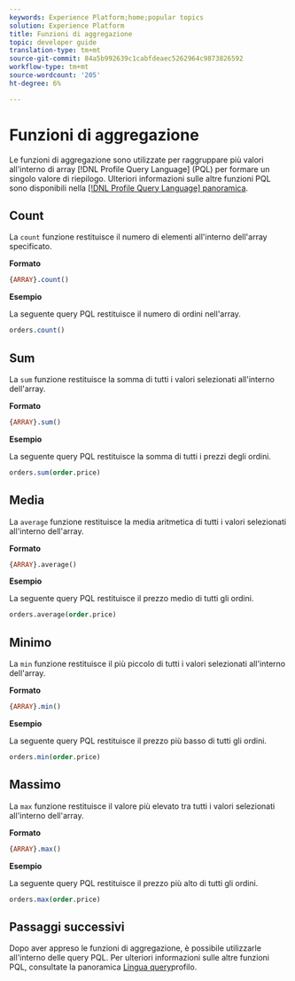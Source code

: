 ```yaml
---
keywords: Experience Platform;home;popular topics
solution: Experience Platform
title: Funzioni di aggregazione
topic: developer guide
translation-type: tm+mt
source-git-commit: 84a5b992639c1cabfdeaec5262964c9873826592
workflow-type: tm+mt
source-wordcount: '205'
ht-degree: 6%

---
```



# Funzioni di aggregazione

Le funzioni di aggregazione sono utilizzate per raggruppare più valori all&#39;interno di array [!DNL Profile Query Language] (PQL) per formare un singolo valore di riepilogo. Ulteriori informazioni sulle altre funzioni PQL sono disponibili nella [[!DNL Profile Query Language] panoramica](./overview.md).

## Count

La `count` funzione restituisce il numero di elementi all&#39;interno dell&#39;array specificato.

**Formato**

```sql
{ARRAY}.count()
```

**Esempio**

La seguente query PQL restituisce il numero di ordini nell&#39;array.

```sql
orders.count()
```

## Sum

La `sum` funzione restituisce la somma di tutti i valori selezionati all&#39;interno dell&#39;array.

**Formato**

```sql
{ARRAY}.sum()
```

**Esempio**

La seguente query PQL restituisce la somma di tutti i prezzi degli ordini.

```sql
orders.sum(order.price)
```

## Media

La `average` funzione restituisce la media aritmetica di tutti i valori selezionati all&#39;interno dell&#39;array.

**Formato**

```sql
{ARRAY}.average()
```

**Esempio**

La seguente query PQL restituisce il prezzo medio di tutti gli ordini.

```sql
orders.average(order.price)
```

## Minimo

La `min` funzione restituisce il più piccolo di tutti i valori selezionati all&#39;interno dell&#39;array.

**Formato**

```sql
{ARRAY}.min()
```

**Esempio**

La seguente query PQL restituisce il prezzo più basso di tutti gli ordini.

```sql
orders.min(order.price)
```

## Massimo

La `max` funzione restituisce il valore più elevato tra tutti i valori selezionati all&#39;interno dell&#39;array.

**Formato**

```sql
{ARRAY}.max()
```

**Esempio**

La seguente query PQL restituisce il prezzo più alto di tutti gli ordini.

```sql
orders.max(order.price)
```

## Passaggi successivi

Dopo aver appreso le funzioni di aggregazione, è possibile utilizzarle all&#39;interno delle query PQL. Per ulteriori informazioni sulle altre funzioni PQL, consultate la panoramica [Lingua query](./overview.md)profilo.
